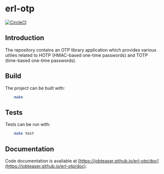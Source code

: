 
# erl-otp

[![CircleCI](https://circleci.com/gh/jobteaser/erl-otp/tree/master.svg?style=svg)](https://circleci.com/gh/jobteaser/erl-otp/tree/master)

## Introduction
The repository contains an OTP library application which provides various
utilies related to HOTP (HMAC-based one-time passwords) and TOTP (time-based
one-time passwords).

## Build
The project can be built with:

```sh
    make
```

## Tests
Tests can be run with:

```sh
    make test
```

## Documentation
Code documentation is available at
[https://jobteaser.github.io/erl-otp/doc](https://jobteaser.github.io/erl-otp/doc).
